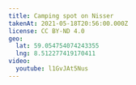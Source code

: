 ```yaml
---
title: Camping spot on Nisser
takenAt: 2021-05-18T20:56:00.000Z
license: CC BY-ND 4.0
geo:
  lat: 59.054754074243355
  lng: 8.512277419170411
video:
  youtube: l1GvJAt5Nus
---
```

